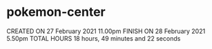 # pokemon-center
CREATED ON 27 February 2021 11.00pm
FINISH ON 28 February 2021 5.50pm
TOTAL HOURS 18 hours, 49 minutes and 22 seconds
